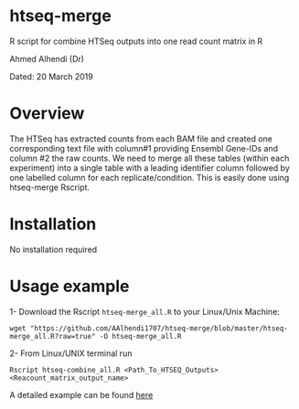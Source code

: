 # htseq-merge
R script for combine HTSeq outputs into one read count matrix in R

Ahmed Alhendi (Dr)

Dated: 20 March 2019

# Overview
The HTSeq has extracted counts from each BAM file and created one corresponding text file with column#1 providing Ensembl Gene-IDs and column #2 the raw counts. We need to merge all these tables (within each experiment) into a single table with a leading identifier column followed by one labelled column for each replicate/condition. This is easily done using htseq-merge Rscript.

# Installation 
No installation required


# Usage example

1- Download the Rscript `htseq-merge_all.R` to your Linux/Unix Machine:

```shell
wget "https://github.com/AAlhendi1707/htseq-merge/blob/master/htseq-merge_all.R?raw=true" -O htseq-merge_all.R
```

2- From Linux/UNIX terminal run
```shell
Rscript htseq-combine_all.R <Path_To_HTSEQ_Outputs> <Reacount_matrix_output_name>
```

A detailed example can be found [here](https://ahmedalhendi0.wordpress.com/2019/03/20/combine-htseq-outputs-into-one-read-count-matrix-in-r/)
